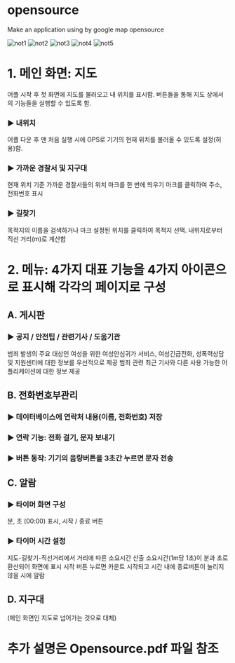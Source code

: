 # opensource
Make an application using by google map opensource

![not1](https://user-images.githubusercontent.com/43189761/75785117-92f97e00-5da6-11ea-945b-4cc3e144ec5a.png)
![not2](https://user-images.githubusercontent.com/43189761/75785118-942aab00-5da6-11ea-88d1-21ba0226c534.png)
![not3](https://user-images.githubusercontent.com/43189761/75785125-94c34180-5da6-11ea-9b28-36204410ee32.png)
![not4](https://user-images.githubusercontent.com/43189761/75785127-955bd800-5da6-11ea-9f1f-d85a27988a1e.png)
![not5](https://user-images.githubusercontent.com/43189761/75785129-955bd800-5da6-11ea-82b0-986d9889b826.png)




# 1. 메인 화면: 지도
어플 시작 후 첫 화면에 지도를 불러오고 내 위치를 표시함. 버튼들을 통해 지도 상에서의 기능들을 실행할 수 있도록 함.

### ▶ 내위치
어플 다운 후 맨 처음 실행 시에 GPS로 기기의 현재 위치를 불러올 수 있도록 설정(허용)함.

### ▶ 가까운 경찰서 및 지구대
현재 위치 기준 가까운 경찰서들의 위치 마크를 한 번에 띄우기
마크를 클릭하여 주소, 전화번호 표시

### ▶ 길찾기
목적지의 이름을 검색하거나 마크 설정된 위치를 클릭하여 목적지 선택.
내위치로부터 직선 거리(m)로 계산함


# 2. 메뉴: 4가지 대표 기능을 4가지 아이콘으로 표시해 각각의 페이지로 구성

## A. 게시판
### ▶ 공지 / 안전팁 / 관련기사 / 도움기관 
범죄 발생의 주요 대상인 여성을 위한 여성안심귀가 서비스, 여성긴급전화, 성폭력상담 및 지원센터에 대한 정보를 우선적으로 제공 
범죄 관련 최근 기사와 다른 사용 가능한 어플리케이션에 대한 정보 제공 
 
## B. 전화번호부관리 
### ▶ 데이터베이스에 연락처 내용(이름, 전화번호) 저장 
### ▶ 연락 기능: 전화 걸기, 문자 보내기  
### ▶ 버튼 동작: 기기의 음량버튼을 3초간 누르면 문자 전송 
 
## C. 알람 
### ▶ 타이머 화면 구성 
분, 초 (00:00) 표시, 시작 / 종료 버튼 
### ▶ 타이머 시간 설정 
지도-길찾기-직선거리에서 거리에 따른 소요시간 산출 
소요시간(1m당 1초)이 분과 초로 환산되어 화면에 표시 
시작 버튼 누르면 카운트 시작되고 시간 내에 종료버튼이 눌리지 않을 시에 알람 

## D. 지구대 
(메인 화면인 지도로 넘어가는 것으로 대체)

# 추가 설명은 Opensource.pdf 파일 참조
